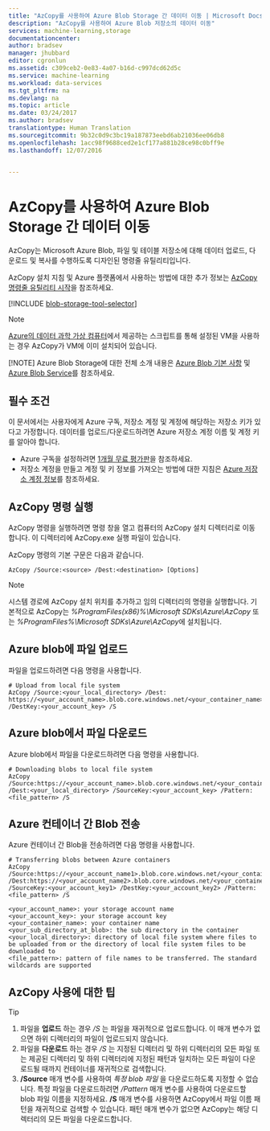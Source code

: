 ```yaml
---
title: "AzCopy를 사용하여 Azure Blob Storage 간 데이터 이동 | Microsoft Docs"
description: "AzCopy를 사용하여 Azure Blob 저장소의 데이터 이동"
services: machine-learning,storage
documentationcenter: 
author: bradsev
manager: jhubbard
editor: cgronlun
ms.assetid: c309ceb2-0e83-4a07-b16d-c997dcd62d5c
ms.service: machine-learning
ms.workload: data-services
ms.tgt_pltfrm: na
ms.devlang: na
ms.topic: article
ms.date: 03/24/2017
ms.author: bradsev
translationtype: Human Translation
ms.sourcegitcommit: 9b32c0d9c3bc19a187873eebd6ab21036ee06db8
ms.openlocfilehash: 1acc98f9688ced2e1cf177a881b28ce98c0bff9e
ms.lasthandoff: 12/07/2016


---
```

# <a name="move-data-to-and-from-azure-blob-storage-using-azcopy"></a>AzCopy를 사용하여 Azure Blob Storage 간 데이터 이동
AzCopy는 Microsoft Azure Blob, 파일 및 테이블 저장소에 대해 데이터 업로드, 다운로드 및 복사를 수행하도록 디자인된 명령줄 유틸리티입니다.

AzCopy 설치 지침 및 Azure 플랫폼에서 사용하는 방법에 대한 추가 정보는 [AzCopy 명령줄 유틸리티 시작](../storage/storage-use-azcopy.md)을 참조하세요.

[!INCLUDE [blob-storage-tool-selector](../../includes/machine-learning-blob-storage-tool-selector.md)]

> [!NOTE]
> [Azure의 데이터 과학 가상 컴퓨터](machine-learning-data-science-virtual-machines.md)에서 제공하는 스크립트를 통해 설정된 VM을 사용하는 경우 AzCopy가 VM에 이미 설치되어 있습니다.
> 
> [!NOTE]
> Azure Blob Storage에 대한 전체 소개 내용은 [Azure Blob 기본 사항](../storage/storage-dotnet-how-to-use-blobs.md) 및 [Azure Blob Service](https://msdn.microsoft.com/library/azure/dd179376.aspx)를 참조하세요.
> 
> 

## <a name="prerequisites"></a>필수 조건
이 문서에서는 사용자에게 Azure 구독, 저장소 계정 및 계정에 해당하는 저장소 키가 있다고 가정합니다. 데이터를 업로드/다운로드하려면 Azure 저장소 계정 이름 및 계정 키를 알아야 합니다.

* Azure 구독을 설정하려면 [1개월 무료 평가판](https://azure.microsoft.com/pricing/free-trial/)을 참조하세요.
* 저장소 계정을 만들고 계정 및 키 정보를 가져오는 방법에 대한 지침은 [Azure 저장소 계정 정보](../storage/storage-create-storage-account.md)를 참조하세요.

## <a name="run-azcopy-commands"></a>AzCopy 명령 실행
AzCopy 명령을 실행하려면 명령 창을 열고 컴퓨터의 AzCopy 설치 디렉터리로 이동합니다. 이 디렉터리에 AzCopy.exe 실행 파일이 있습니다. 

AzCopy 명령의 기본 구문은 다음과 같습니다.

    AzCopy /Source:<source> /Dest:<destination> [Options]

> [!NOTE]
> 시스템 경로에 AzCopy 설치 위치를 추가하고 임의 디렉터리의 명령을 실행합니다. 기본적으로 AzCopy는 *%ProgramFiles(x86)%\Microsoft SDKs\Azure\AzCopy* 또는 *%ProgramFiles%\Microsoft SDKs\Azure\AzCopy*에 설치됩니다.
> 
> 

## <a name="upload-files-to-an-azure-blob"></a>Azure blob에 파일 업로드
파일을 업로드하려면 다음 명령을 사용합니다.

    # Upload from local file system
    AzCopy /Source:<your_local_directory> /Dest: https://<your_account_name>.blob.core.windows.net/<your_container_name> /DestKey:<your_account_key> /S


## <a name="download-files-from-an-azure-blob"></a>Azure blob에서 파일 다운로드
Azure blob에서 파일을 다운로드하려면 다음 명령을 사용합니다.

    # Downloading blobs to local file system
    AzCopy /Source:https://<your_account_name>.blob.core.windows.net/<your_container_name>/<your_sub_directory_at_blob>  /Dest:<your_local_directory> /SourceKey:<your_account_key> /Pattern:<file_pattern> /S


## <a name="transfer-blobs-between-azure-containers"></a>Azure 컨테이너 간 Blob 전송
Azure 컨테이너 간 Blob을 전송하려면 다음 명령을 사용합니다.

    # Transferring blobs between Azure containers
    AzCopy /Source:https://<your_account_name1>.blob.core.windows.net/<your_container_name1>/<your_sub_directory_at_blob1> /Dest:https://<your_account_name2>.blob.core.windows.net/<your_container_name2>/<your_sub_directory_at_blob2> /SourceKey:<your_account_key1> /DestKey:<your_account_key2> /Pattern:<file_pattern> /S

    <your_account_name>: your storage account name
    <your_account_key>: your storage account key
    <your_container_name>: your container name
    <your_sub_directory_at_blob>: the sub directory in the container
    <your_local_directory>: directory of local file system where files to be uploaded from or the directory of local file system files to be downloaded to
    <file_pattern>: pattern of file names to be transferred. The standard wildcards are supported


## <a name="tips-for-using-azcopy"></a>AzCopy 사용에 대한 팁
> [!TIP]
> 1. 파일을 **업로드** 하는 경우 */S* 는 파일을 재귀적으로 업로드합니다. 이 매개 변수가 없으면 하위 디렉터리의 파일이 업로드되지 않습니다.  
> 2. 파일을 **다운로드** 하는 경우 */S* 는 지정된 디렉터리 및 하위 디렉터리의 모든 파일 또는 제공된 디렉터리 및 하위 디렉터리에 지정된 패턴과 일치하는 모든 파일이 다운로드될 때까지 컨테이너를 재귀적으로 검색합니다.  
> 3. **/Source** 매개 변수를 사용하여 *특정 blob 파일* 을 다운로드하도록 지정할 수 없습니다. 특정 파일을 다운로드하려면 */Pattern* 매개 변수를 사용하여 다운로드할 blob 파일 이름을 지정하세요. **/S** 매개 변수를 사용하면 AzCopy에서 파일 이름 패턴을 재귀적으로 검색할 수 있습니다. 패턴 매개 변수가 없으면 AzCopy는 해당 디렉터리의 모든 파일을 다운로드합니다.
> 
> 


